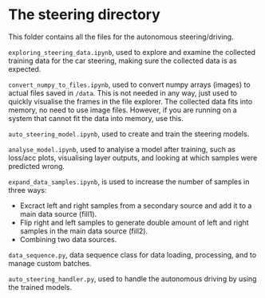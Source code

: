 # The steering directory

This folder contains all the files for the autonomous steering/driving.

`exploring_steering_data.ipynb`, used to explore and examine the collected training data for the car steering, making sure the collected data is as expected.

`convert_numpy_to_files.ipynb`, used to convert numpy arrays (images) to actual files saved in `/data`. This is not needed in any way, just used to quickly visualise the frames in the file explorer. The collected data fits into memory, no need to use image files. However, if you are running on a system that cannot fit the data into memory, use this.


`auto_steering_model.ipynb`, used to create and train the steering models.

`analyse_model.ipynb`, used to analyise a model after training, such as loss/acc plots, visualising layer outputs, and looking at which samples were predicted wrong.

`expand_data_samples.ipynb`, is used to increase the number of samples in three ways:
- Excract left and right samples from a secondary source and add it to a main data source (fill1).
- Flip right and left samples to generate double amount of left and right samples in the main data source (fill2).
- Combining two data sources.

`data_sequence.py`, data sequence class for data loading, processing, and to manage custom batches.

`auto_steering_handler.py`, used to handle the autonomous driving by using the trained models.


